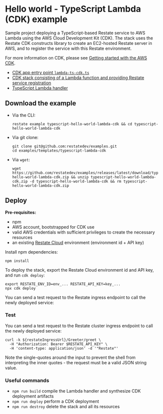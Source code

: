 # Hello world - TypeScript Lambda (CDK) example

Sample project deploying a TypeScript-based Restate service to AWS Lambda using the AWS Cloud Development Kit (CDK).
The stack uses the Restate CDK constructs library to create an EC2-hosted Restate server in AWS, and to register the
service with this Restate environment.

For more information on CDK, please see [Getting started with the AWS CDK](https://docs.aws.amazon.com/cdk/v2/guide/getting_started.html).

* [CDK app entry point `lambda-ts-cdk.ts`](typescript-lambda-cdk-test/bin/lambda-ts-cdk.ts)
* [CDK stack consisting of a Lambda function and providing Restate service registration](lib/lambda-ts-cdk-stack.ts)
* [TypeScript Lambda handler](lib/lambda/handler.ts)

## Download the example

- Via the CLI:
    ```shell
    restate example typescript-hello-world-lambda-cdk && cd typescript-hello-world-lambda-cdk
    ```

- Via git clone:
    ```shell
    git clone git@github.com:restatedev/examples.git
    cd examples/templates/typescript-lambda-cdk
    ```

- Via `wget`:
    ```shell
    wget https://github.com/restatedev/examples/releases/latest/download/typescript-hello-world-lambda-cdk.zip && unzip typescript-hello-world-lambda-cdk.zip -d typescript-hello-world-lambda-cdk && rm typescript-hello-world-lambda-cdk.zip
    ```

## Deploy

**Pre-requisites:**

* npm
* AWS account, bootstrapped for CDK use
* valid AWS credentials with sufficient privileges to create the necessary resources
* an existing [Restate Cloud](https://restate.dev) environment (environment id + API key)

Install npm dependencies:

```shell
npm install
```

To deploy the stack, export the Restate Cloud environment id and API key, and run `cdk deploy`:
              
```shell
export RESTATE_ENV_ID=env_... RESTATE_API_KEY=key_...
npx cdk deploy
```

You can send a test request to the Restate ingress endpoint to call the newly deployed service:

### Test

You can send a test request to the Restate cluster ingress endpoint to call the newly deployed service:

```shell
curl -k ${restateIngressUrl}/Greeter/greet \
  -H "Authorization: Bearer $RESTATE_API_KEY" \
  -H 'content-type: application/json' -d '"Restate"'
```

Note the single-quotes around the input to prevent the shell from interpreting the inner quotes - the request must be a
valid JSON string value.

### Useful commands

* `npm run build`    compile the Lambda handler and synthesize CDK deployment artifacts
* `npm run deploy`   perform a CDK deployment
* `npm run destroy`  delete the stack and all its resources

